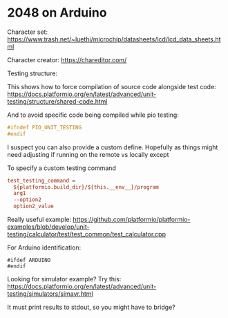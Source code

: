 # 2048 on Arduino

Character set:
https://www.trash.net/~luethi/microchip/datasheets/lcd/lcd_data_sheets.html

Character creator:
https://chareditor.com/

Testing structure:

This shows how to force compilation of source code alongside test code:
https://docs.platformio.org/en/latest/advanced/unit-testing/structure/shared-code.html

And to avoid specific code being compiled while pio testing:
```c
#ifndef PIO_UNIT_TESTING
#endif
```

I suspect you can also provide a custom define. Hopefully as things might need adjusting
if running on the remote vs locally except

To specify a custom testing command
```ini
test_testing_command =
  ${platformio.build_dir}/${this.__env__}/program
  arg1
  --option2
  option2_value
```

Really useful example:
https://github.com/platformio/platformio-examples/blob/develop/unit-testing/calculator/test/test_common/test_calculator.cpp

For Arduino identification:
```
#ifdef ARDUINO
#endif
```


Looking for simulator example? Try this:
https://docs.platformio.org/en/latest/advanced/unit-testing/simulators/simavr.html

It must print results to stdout, so you might have to bridge?

